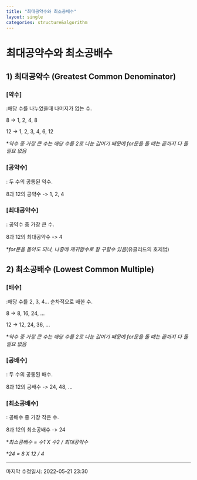 ```yaml
---
title: "최대공약수와 최소공배수"
layout: single
categories: structure&algorithm
---
```


# 최대공약수와 최소공배수

## 1) 최대공약수 (Greatest Common Denominator)

### [약수]

:해당 수를 나누었을때 나머지가 없는 수.

8 -> 1, 2, 4, 8

12 -> 1, 2, 3, 4, 6, 12

**약수 중 가장 큰 수는 해당 수를 2로 나눈 값이기 때문에 for문을 돌 때는 끝까지 다 돌 필요 없음*

### [공약수]

: 두 수의 공통된 약수.

8과 12의 공약수 -> 1, 2, 4

### [최대공약수]

: 공약수 중 가장 큰 수.

8과 12의 최대공약수 -> 4

**for문을 돌아도 되나, 나중에 재귀함수로 잘 구할수 있음*(유클리드의 호제법)



## 2) 최소공배수 (Lowest Common Multiple)

### [배수]

:해당 수를 2, 3, 4... 순차적으로 배한 수.

8 -> 8, 16, 24, ...

12 -> 12, 24, 36, ...

**약수 중 가장 큰 수는 해당 수를 2로 나눈 값이기 때문에 for문을 돌 때는 끝까지 다 돌 필요 없음*

### [공배수]

: 두 수의 공통된 배수.

8과 12의 공배수 -> 24, 48, ...

### [최소공배수]

: 공배수 중 가장 작은 수.

8과 12의 최소공배수 -> 24

**최소공배수 = 수1 X 수2 / 최대공약수*

**24 = 8 X 12 / 4*

---

마지막 수정일시: 2022-05-21 23:30
